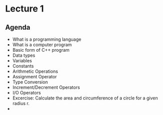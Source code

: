 # Lecture 1

## Agenda

- What is a programming language
- What is a computer program
- Basic form of C++ program
- Data types
- Variables
- Constants
- Arithmetic Operations
- Assignment Operator
- Type Conversion
- Increment/Decrement Operators
- I/O Operators
- Excercise: Calculate the area and circumference of a circle for a given radius r.
-


<!-- int  main( )
{
    ….;
    ….;
    return 0;
} -->

<!-- #include<iostream>
using namespace std;
#define pi 3.14
int main( ){
float r, area, circum;
cout<<"Enter raduis value =";
cin>>r;
area    = pi*r*r;
circum  = 2*pi*r;
cout<<"         area = "<< area << endl;
cout<<"circumference = "<<circum ;
system("pause");
return 0;
} -->
